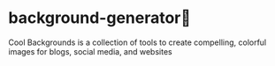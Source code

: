 # background-generator🌈

Cool Backgrounds is a collection of tools to create compelling, colorful images for blogs, social media, and websites
